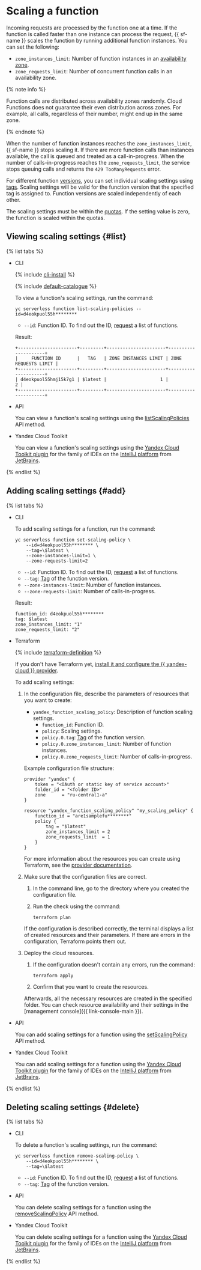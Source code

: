 # Scaling a function

Incoming requests are processed by the function one at a time. If the function is called faster than one instance can process the request, {{ sf-name }} scales the function by running additional function instances. You can set the following:

* `zone_instances_limit`: Number of function instances in an [availability zone](../../../overview/concepts/geo-scope.md).
* `zone_requests_limit`: Number of concurrent function calls in an availability zone.

{% note info %}

Function calls are distributed across availability zones randomly. Cloud Functions does not guarantee their even distribution across zones. For example, all calls, regardless of their number, might end up in the same zone.

{% endnote %}

When the number of function instances reaches the `zone_instances_limit`, {{ sf-name }} stops scaling it. If there are more function calls than instances available, the call is queued and treated as a call-in-progress. When the number of calls-in-progress reaches the `zone_requests_limit`, the service stops queuing calls and returns the `429 TooManyRequests` error.

For different function [versions](../../concepts/function.md#version), you can set individual scaling settings using [tags](../../concepts/function.md#tag). Scaling settings will be valid for the function version that the specified tag is assigned to. Function versions are scaled independently of each other.

The scaling settings must be within the [quotas](../../concepts/limits.md#functions-quotas). If the setting value is zero, the function is scaled within the quotas.

## Viewing scaling settings {#list}

{% list tabs %}

- CLI

    {% include [cli-install](../../../_includes/cli-install.md) %}

    {% include [default-catalogue](../../../_includes/default-catalogue.md) %}

    To view a function's scaling settings, run the command:

    ```
    yc serverless function list-scaling-policies --id=d4eokpuol55h********
    ```

    * `--id`: Function ID. To find out the ID, [request](./version-manage.md#function-list) a list of functions.

    Result:

    ```
    +----------------------+---------+----------------------+---------------------+
    |     FUNCTION ID      |   TAG   | ZONE INSTANCES LIMIT | ZONE REQUESTS LIMIT |
    +----------------------+---------+----------------------+---------------------+
    | d4eokpuol55hmj15k7g1 | $latest |                    1 |                   2 |
    +----------------------+---------+----------------------+---------------------+
    ```

- API

    You can view a function's scaling settings using the [listScalingPolicies](../../functions/api-ref/Function/listScalingPolicies.md) API method.

- Yandex Cloud Toolkit

    You can view a function's scaling settings using the [Yandex Cloud Toolkit plugin](https://github.com/yandex-cloud/ide-plugin-jetbrains/blob/master/README.en.md) for the family of IDEs on the [IntelliJ platform](https://www.jetbrains.com/opensource/idea/) from [JetBrains](https://www.jetbrains.com/).

{% endlist %}

## Adding scaling settings {#add}

{% list tabs %}

- CLI

    To add scaling settings for a function, run the command:

    ```
    yc serverless function set-scaling-policy \
        --id=d4eokpuol55h******** \
        --tag=\$latest \
        --zone-instances-limit=1 \
        --zone-requests-limit=2
    ```

    * `--id`: Function ID. To find out the ID, [request](./version-manage.md#function-list) a list of functions.
    * `--tag`: [Tag](../../concepts/function.md#tag) of the function version.
    * `--zone-instances-limit`: Number of function instances.
    * `--zone-requests-limit`: Number of calls-in-progress.

    Result:

    ```
    function_id: d4eokpuol55h********
    tag: $latest
    zone_instances_limit: "1"
    zone_requests_limit: "2"
    ```

- Terraform

   {% include [terraform-definition](../../../_includes/tutorials/terraform-definition.md) %}

   If you don't have Terraform yet, [install it and configure the {{ yandex-cloud }} provider](../../../tutorials/infrastructure-management/terraform-quickstart.md#install-terraform).

   To add scaling settings:

   1. In the configuration file, describe the parameters of resources that you want to create:
        * `yandex_function_scaling_policy`: Description of function scaling settings.
            * `function_id`: Function ID.
            * `policy`: Scaling settings.
            * `policy.0.tag`: [Tag](../../concepts/function.md#tag) of the function version.
            * `policy.0.zone_instances_limit`: Number of function instances.
            * `policy.0.zone_requests_limit`: Number of calls-in-progress.

        Example configuration file structure:

        ```
        provider "yandex" {
            token = "<OAuth or static key of service account>"
            folder_id = "<folder ID>"
            zone      = "ru-central1-a"
        }
        
        resource "yandex_function_scaling_policy" "my_scaling_policy" {
        	function_id = "are1samplefu********"
        	policy {
        		tag = "$latest"
        		zone_instances_limit = 2
        		zone_requests_limit  = 1
          	}
        }
        ```

        For more information about the resources you can create using Terraform, see the [provider documentation](https://www.terraform.io/docs/providers/yandex/index.html).

    1. Make sure that the configuration files are correct.
        1. In the command line, go to the directory where you created the configuration file.
        1. Run the check using the command:

            ```
            terraform plan
            ```

        If the configuration is described correctly, the terminal displays a list of created resources and their parameters. If there are errors in the configuration, Terraform points them out.

   1. Deploy the cloud resources.
        1. If the configuration doesn't contain any errors, run the command:

            ```
            terraform apply
            ```
        1. Confirm that you want to create the resources.

        Afterwards, all the necessary resources are created in the specified folder. You can check resource availability and their settings in the [management console]({{ link-console-main }}).

- API

    You can add scaling settings for a function using the [setScalingPolicy](../../functions/api-ref/Function/setScalingPolicy.md) API method.

- Yandex Cloud Toolkit

    You can add scaling settings for a function using the [Yandex Cloud Toolkit plugin](https://github.com/yandex-cloud/ide-plugin-jetbrains/blob/master/README.en.md) for the family of IDEs on the [IntelliJ platform](https://www.jetbrains.com/opensource/idea/) from [JetBrains](https://www.jetbrains.com/).

{% endlist %}

## Deleting scaling settings {#delete}

{% list tabs %}

- CLI

    To delete a function's scaling settings, run the command:

    ```
    yc serverless function remove-scaling-policy \
    	--id=d4eokpuol55h******** \
    	--tag=\$latest
    ```

    * `--id`: Function ID. To find out the ID, [request](./version-manage.md#function-list) a list of functions.
    * `--tag`: [Tag](../../concepts/function.md#tag) of the function version.

- API

    You can delete scaling settings for a function using the [removeScalingPolicy](../../functions/api-ref/Function/removeScalingPolicy.md) API method.

- Yandex Cloud Toolkit

    You can delete scaling settings for a function using the [Yandex Cloud Toolkit plugin](https://github.com/yandex-cloud/ide-plugin-jetbrains/blob/master/README.en.md) for the family of IDEs on the [IntelliJ platform](https://www.jetbrains.com/opensource/idea/) from [JetBrains](https://www.jetbrains.com/).

{% endlist %}

